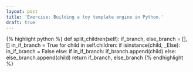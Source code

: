 ```yaml
---
layout: post
title: 'Exercise: Building a toy template engine in Python.'
draft: true
---
```

{% highlight python %}
def split_children(self):
    if_branch, else_branch = [], []
    in_if_branch = True
    for child in self.children:
        if isinstance(child, _Else):
            in_if_branch = False
        else:
            if in_if_branch:
                if_branch.append(child)
            else:
                else_branch.append(child)
    return if_branch, else_branch
{% endhighlight %}